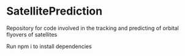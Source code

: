 # SatellitePrediction
Repository for code involved in the tracking and predicting of orbital flyovers of satellites

Run npm i to install dependencies
